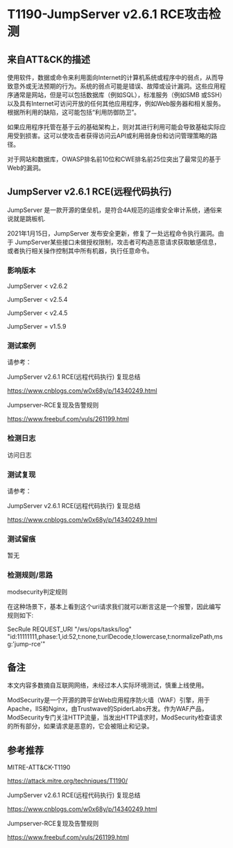 # T1190-JumpServer v2.6.1 RCE攻击检测

## 来自ATT&CK的描述

使用软件，数据或命令来利用面向Internet的计算机系统或程序中的弱点，从而导致意外或无法预期的行为。系统的弱点可能是错误、故障或设计漏洞。这些应用程序通常是网站，但是可以包括数据库（例如SQL），标准服务（例如SMB 或SSH）以及具有Internet可访问开放的任何其他应用程序，例如Web服务器和相关服务。根据所利用的缺陷，这可能包括“利用防御防卫”。

如果应用程序托管在基于云的基础架构上，则对其进行利用可能会导致基础实际应用受到损害。这可以使攻击者获得访问云API或利用弱身份和访问管理策略的路径。

对于网站和数据库，OWASP排名前10位和CWE排名前25位突出了最常见的基于Web的漏洞。

## JumpServer v2.6.1 RCE(远程代码执行)

JumpServer 是一款开源的堡垒机，是符合4A规范的运维安全审计系统，通俗来说就是跳板机.

2021年1月15日，JumpServer 发布安全更新，修复了一处远程命令执行漏洞。由于 JumpServer某些接口未做授权限制，攻击者可构造恶意请求获取敏感信息，或者执行相关操作控制其中所有机器，执行任意命令。

### 影响版本

JumpServer < v2.6.2

JumpServer < v2.5.4

JumpServer < v2.4.5

JumpServer = v1.5.9

### 测试案例

请参考：

JumpServer v2.6.1 RCE(远程代码执行) 复现总结

<https://www.cnblogs.com/w0x68y/p/14340249.html>

Jumpserver-RCE复现及告警规则

<https://www.freebuf.com/vuls/261199.html>

### 检测日志

访问日志

### 测试复现

请参考：

JumpServer v2.6.1 RCE(远程代码执行) 复现总结

<https://www.cnblogs.com/w0x68y/p/14340249.html>

### 测试留痕

暂无

### 检测规则/思路

modsecurity判定规则

在这种场景下，基本上看到这个uri请求我们就可以断言这是一个报警，因此编写规则如下:

SecRule REQUEST_URI "/ws/ops/tasks/log" "id:11111111,phase:1,id:52,t:none,t:urlDecode,t:lowercase,t:normalizePath,msg:'jump-rce'"

## 备注

本文内容多数摘自互联网网络，未经过本人实际环境测试，慎重上线使用。

ModSecurity是一个开源的跨平台Web应用程序防火墙（WAF）引擎，用于Apache，IIS和Nginx，由Trustwave的SpiderLabs开发。作为WAF产品，ModSecurity专门关注HTTP流量，当发出HTTP请求时，ModSecurity检查请求的所有部分，如果请求是恶意的，它会被阻止和记录。

## 参考推荐

MITRE-ATT&CK-T1190

<https://attack.mitre.org/techniques/T1190/>

JumpServer v2.6.1 RCE(远程代码执行) 复现总结

<https://www.cnblogs.com/w0x68y/p/14340249.html>

Jumpserver-RCE复现及告警规则

<https://www.freebuf.com/vuls/261199.html>